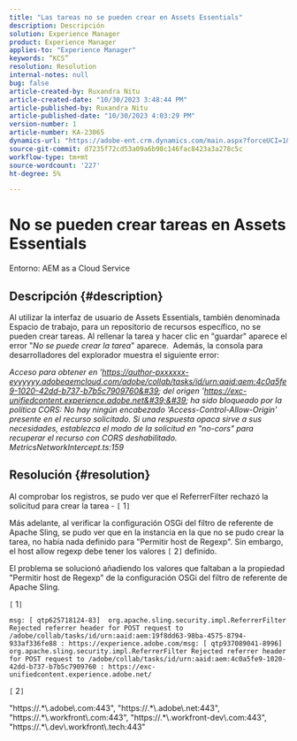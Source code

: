 ```yaml
---
title: "Las tareas no se pueden crear en Assets Essentials"
description: Descripción
solution: Experience Manager
product: Experience Manager
applies-to: "Experience Manager"
keywords: “KCS”
resolution: Resolution
internal-notes: null
bug: false
article-created-by: Ruxandra Nitu
article-created-date: "10/30/2023 3:48:44 PM"
article-published-by: Ruxandra Nitu
article-published-date: "10/30/2023 4:03:29 PM"
version-number: 1
article-number: KA-23065
dynamics-url: "https://adobe-ent.crm.dynamics.com/main.aspx?forceUCI=1&pagetype=entityrecord&etn=knowledgearticle&id=fde700cb-3b77-ee11-8179-6045bd006295"
source-git-commit: d7235f72cd53a09a6b98c146fac8423a3a278c5c
workflow-type: tm+mt
source-wordcount: '227'
ht-degree: 5%

---
```


# No se pueden crear tareas en Assets Essentials


Entorno:
AEM as a Cloud Service

## Descripción {#description}


Al utilizar la interfaz de usuario de Assets Essentials, también denominada Espacio de trabajo, para un repositorio de recursos específico, no se pueden crear tareas.
Al rellenar la tarea y hacer clic en &quot;guardar&quot; aparece el error &quot;*No se puede crear la tarea*&quot; aparece. 
Además, la consola para desarrolladores del explorador muestra el siguiente error:

*Acceso para obtener en &#39;https://author-pxxxxxx-eyyyyyy.adobeaemcloud.com/adobe/collab/tasks/id/urn:aaid:aem:4c0a5fe9-1020-42dd-b737-b7b5c7909760&#39; del origen &#39;https://exc-unifiedcontent.experience.adobe.net&#39;&#39; ha sido bloqueado por la política CORS: No hay ningún encabezado &#39;Access-Control-Allow-Origin&#39; presente en el recurso solicitado. Si una respuesta opaca sirve a sus necesidades, establezca el modo de la solicitud en &quot;no-cors&quot; para recuperar el recurso con CORS deshabilitado.
<br>MetricsNetworkIntercept.ts:159*


## Resolución {#resolution}


Al comprobar los registros, se pudo ver que el ReferrerFilter rechazó la solicitud para crear la tarea - `[` 1`]`

Más adelante, al verificar la configuración OSGi del filtro de referente de Apache Sling, se pudo ver que en la instancia en la que no se pudo crear la tarea, no había nada definido para &quot;Permitir host de Regexp&quot;.
Sin embargo, el host allow regexp debe tener los valores `[` 2`]`  definido.

El problema se solucionó añadiendo los valores que faltaban a la propiedad &quot;Permitir host de Regexp&quot; de la configuración OSGi del filtro de referente de Apache Sling.

`[` 1`]`




```
msg: [ qtp625718124-83]  org.apache.sling.security.impl.ReferrerFilter Rejected referrer header for POST request to /adobe/collab/tasks/id/urn:aaid:aem:19f8dd63-98ba-4575-8794-933af336fe88 : https://experience.adobe.com/msg: [ qtp937089041-8996]  org.apache.sling.security.impl.ReferrerFilter Rejected referrer header for POST request to /adobe/collab/tasks/id/urn:aaid:aem:4c0a5fe9-1020-42dd-b737-b7b5c7909760 : https://exc-unifiedcontent.experience.adobe.net/
```


`[` 2`]`

&quot;https://.\*\\.adobe\\.com:443&quot;, &quot;https://.\*\\.adobe\\.net:443&quot;, &quot;https://.\*\\.workfront\\.com:443&quot;, &quot;https://.\*\\.workfront-dev\\.com:443&quot;, &quot;https://.\*\\.dev\\.workfront\\.tech:443&quot;

